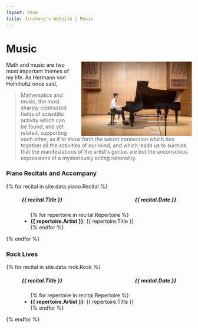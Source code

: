 ```yaml
---
layout: base
title: Jincheng's Website | Music
---
```


<div class="transparent">
<div class="container" markdown="1">

# Music

<img src="/users/jcyang/assets/images/photo6.png" style="float:right; width:300px; max-width:100%; padding-left: 30px">

Math and music are two most important themes of my life. As Hermann von Helmholtz once said, 

> Mathematics and music, the most sharply contrasted fields of scientific activity which can be found, and yet related, supporting each other, as if to show forth the secret connection which ties together all the activities of our mind, and which leads us to surmise that the manifestations of the artist's genius are but the unconscious expressions of a mysteriously acting rationality.

</div>
</div>

<div class="eggshell">
<div class="container" markdown="1">

### Piano Recitals and Accompany

{% for recital in site.data.piano.Recital %}

<div style="margin-left: 3em; margin-right: 3em">

<h5 style="display: flex; justify-content: space-between">
<span>
	{{ recital.Title }}
</span>
<span>
	{{ recital.Date }}
</span>
</h5>

<ul>
{% for repertoire in recital.Repertoire %}
	<li> <b>{{ repertoire.Artist }}</b>: {{ repertoire.Title }} </li>
{% endfor %}
</ul>

</div>

{% endfor %}

</div>
</div>

<div class="aliceblue">
<div class="container" markdown="1">

### Rock Lives

{% for recital in site.data.rock.Rock %}

<div style="margin-left: 3em; margin-right: 3em">

<h5 style="display: flex; justify-content: space-between">
<span>
	{{ recital.Title }}
</span>
<span>
	{{ recital.Date }}
</span>
</h5>

<ul>
{% for repertoire in recital.Repertoire %}
	<li> <b>{{ repertoire.Artist }}</b>: {{ repertoire.Title }} </li>
{% endfor %}
</ul>

</div>

{% endfor %}

</div>
</div>